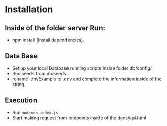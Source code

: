 # Installation
## Inside of the folder server Run:

* npm install (Install dependencies).

## Data Base

* Set up your local Database running scripts inside folder db/config/
* Run seeds from db/seeds.
* rename .envExample to .env and complete the information inside of the string.

## Execution
* Run `nodemon index.js`
* Start making request from endpoints inside of the docs/api.html